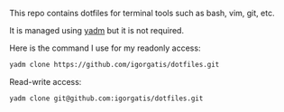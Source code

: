 This repo contains dotfiles for terminal tools such as bash, vim, git, etc.

It is managed using [yadm](https://yadm.io/) but it is not required.

Here is the command I use for my readonly access:
```sh
yadm clone https://github.com/igorgatis/dotfiles.git
```
Read-write access:
```sh
yadm clone git@github.com:igorgatis/dotfiles.git
```
